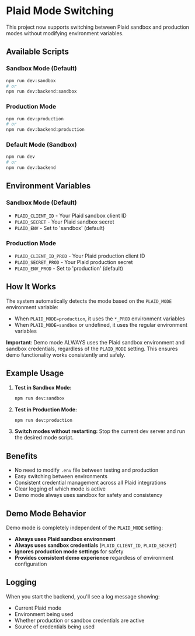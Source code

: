 # Plaid Mode Switching

This project now supports switching between Plaid sandbox and production modes without modifying environment variables.

## Available Scripts

### Sandbox Mode (Default)
```bash
npm run dev:sandbox
# or
npm run dev:backend:sandbox
```

### Production Mode
```bash
npm run dev:production
# or
npm run dev:backend:production
```

### Default Mode (Sandbox)
```bash
npm run dev
# or
npm run dev:backend
```

## Environment Variables

### Sandbox Mode (Default)
- `PLAID_CLIENT_ID` - Your Plaid sandbox client ID
- `PLAID_SECRET` - Your Plaid sandbox secret
- `PLAID_ENV` - Set to 'sandbox' (default)

### Production Mode
- `PLAID_CLIENT_ID_PROD` - Your Plaid production client ID
- `PLAID_SECRET_PROD` - Your Plaid production secret
- `PLAID_ENV_PROD` - Set to 'production' (default)

## How It Works

The system automatically detects the mode based on the `PLAID_MODE` environment variable:

- When `PLAID_MODE=production`, it uses the `*_PROD` environment variables
- When `PLAID_MODE=sandbox` or undefined, it uses the regular environment variables

**Important**: Demo mode ALWAYS uses the Plaid sandbox environment and sandbox credentials, regardless of the `PLAID_MODE` setting. This ensures demo functionality works consistently and safely.

## Example Usage

1. **Test in Sandbox Mode:**
   ```bash
   npm run dev:sandbox
   ```

2. **Test in Production Mode:**
   ```bash
   npm run dev:production
   ```

3. **Switch modes without restarting:**
   Stop the current dev server and run the desired mode script.

## Benefits

- No need to modify `.env` file between testing and production
- Easy switching between environments
- Consistent credential management across all Plaid integrations
- Clear logging of which mode is active
- Demo mode always uses sandbox for safety and consistency

## Demo Mode Behavior

Demo mode is completely independent of the `PLAID_MODE` setting:

- **Always uses Plaid sandbox environment**
- **Always uses sandbox credentials** (`PLAID_CLIENT_ID`, `PLAID_SECRET`)
- **Ignores production mode settings** for safety
- **Provides consistent demo experience** regardless of environment configuration

## Logging

When you start the backend, you'll see a log message showing:
- Current Plaid mode
- Environment being used
- Whether production or sandbox credentials are active
- Source of credentials being used
